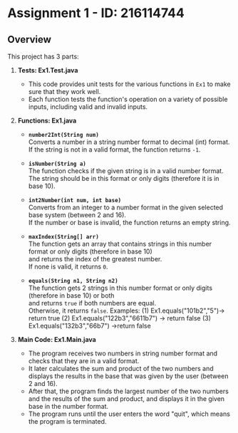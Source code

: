 # Assignment 1 - ID: 216114744

## Overview
This project has 3 parts:

1. **Tests: Ex1.Test.java**
   - This code provides unit tests for the various functions in `Ex1` to make sure that they work well.
   - Each function tests the function's operation on a variety of possible inputs, including valid and invalid inputs.

2. **Functions: Ex1.java**

   - **`number2Int(String num)`**  
     Converts a number in a string number format to decimal (int) format.  
     If the string is not in a valid format, the function returns `-1`.

   - **`isNumber(String a)`**  
     The function checks if the given string is in a valid number format.  
     The string should be in this format or only digits (therefore it is in base 10).

   - **`int2Number(int num, int base)`**  
     Converts from an integer to a number format in the given selected base system (between 2 and 16).  
     If the number or base is invalid, the function returns an empty string.

   - **`maxIndex(String[] arr)`**  
     The function gets an array that contains strings in this number format or only digits (therefore in base 10)  
     and returns the index of the greatest number.  
     If none is valid, it returns `0`.

   - **`equals(String n1, String n2)`**  
     The function gets 2 strings in this number format or only digits (therefore in base 10) or both  
     and returns `true` if both numbers are equal.  
     Otherwise, it returns `false`.
     Examples:
     (1) Ex1.equals("101b2","5")-> return true
     (2) Ex1.equals("122b3","6611b7") -> return false
     (3) Ex1.equals("132b3","66b7") ->return false

3. **Main Code: Ex1.Main.java**
   - The program receives two numbers in string number format and checks that they are in a valid format.  
   - It later calculates the sum and product of the two numbers and displays the results in the base that was given by the user (between 2 and 16).  
   - After that, the program finds the largest number of the two numbers and the results of the sum and product, and displays it in the given base in the number format.  
   - The program runs until the user enters the word "quit", which means the program is terminated.
